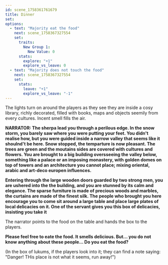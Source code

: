 ```yaml
---
id: scene_1758361761679
title: Dinner
set:
options:
  - text: "Majority eat the food"
    next: scene_1758367327554
    set:
      traits:
        New Group 1:
          New Value: 0
      stats:
        explore: "+1"
        explore_vs_leave: 0
  - text: "Majority does not touch the food"
    next: scene_1758367327554
    set:
      stats:
        leave: "+1"
        explore_vs_leave: "-1"
---
```


The lights turn on around the players as they see they are inside a cosy library, richly decorated, filled with books, maps and objects seemily from every cultures. Incent smell fills the air. 

**NARRATOR: The sherpa lead you through a perilous edge. In the snow storm, you barely saw where you were putting your feet. You didn't realise how, but you were guided inside a narrow valley that seems like it shoulnd't be here. Snow stopped, the temparture is now pleasant. The trees are green and the moutains sides are covered with cultures and flowers. You are brought to a big building oversseeing the valley below, something like a palace or an imposing monastery, with golden domes on top of towers and an architecture you cannot place; mixing oriental, arabic and art-deco europen influences.** 

**Entering through the large wooden doors guarded by two strong men, you are ushered into the the building, and you are stunned by its calm and elegance. The sparse furniture is made of precious woods and marbles, the curtains are made of the finest silk. The people who brought you here encourage you to come sit around a large table and place large plates of local delicacies on it. One of the servant gives you this box of delicacies, insisting you take it**

The narrator points to the food on the table and hands the box to the players.

**Please feel free to eate the food. It smells delicious. But... you do not know anything about these people... Do you eat the food?**

(In the box of lukums, if the players look into it; they can find a note saying: "Danger! THis place is not what it seems, run away!")

